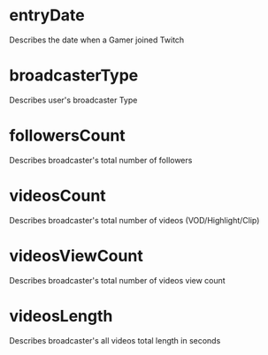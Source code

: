 # entryDate

Describes the date when a Gamer joined Twitch

# broadcasterType

Describes user's broadcaster Type

# followersCount

Describes broadcaster's total number of followers

# videosCount

Describes broadcaster's total number of videos (VOD/Highlight/Clip)

# videosViewCount

Describes broadcaster's total number of videos view count

# videosLength

Describes broadcaster's all videos total length in seconds